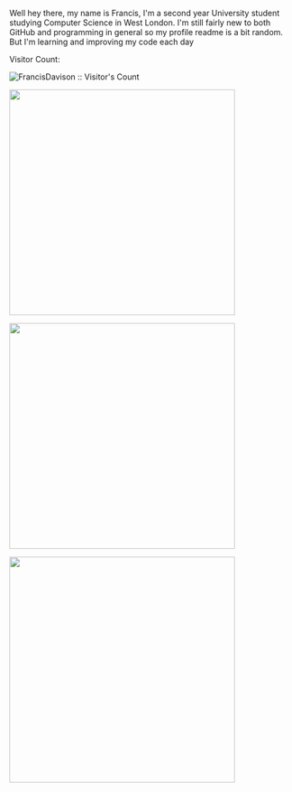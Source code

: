 Well hey there, my name is Francis, I'm a second year University student studying Computer Science in West London. I'm still fairly new to both GitHub and programming in general so my profile readme is a bit random. But I'm learning and improving my code each day

Visitor Count:
<p>
  <img src="https://profile-counter.glitch.me/{FrancisDavison}/count.svg" alt="FrancisDavison :: Visitor's Count" />
</p

<p>
  <img height="400em" src="https://wakatime.com/share/@0090ab59-b491-43cc-9eac-edbd2549f21d/d2d02271-2a61-4094-b65a-d8d4cfbe11ad.svg"/>
</p>
  
<p>
  <img height="400em" src="https://wakatime.com/share/@0090ab59-b491-43cc-9eac-edbd2549f21d/634e9e32-cf4b-4313-a820-657d26602e6e.svg"/>
</p>

<p>
  <img height="400em" src="https://wakatime.com/share/@0090ab59-b491-43cc-9eac-edbd2549f21d/9de75abb-b8c2-4ff6-83a9-7b8b6332c09b.svg"/>
</p>
